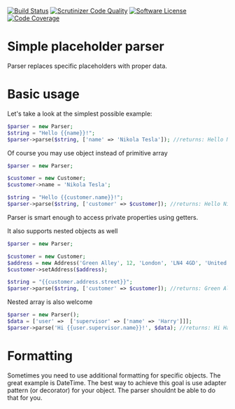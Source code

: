 [![Build Status](http://img.shields.io/travis/ayeo/parser.svg?style=flat-square)](https://travis-ci.org/ayeo/parser)
[![Scrutinizer Code Quality](http://img.shields.io/scrutinizer/g/ayeo/parser.svg?style=flat-square)](https://scrutinizer-ci.com/g/ayeo/parser/build-status/master)
[![Software License](https://img.shields.io/badge/license-MIT-brightgreen.svg?style=flat-square)](license.md)
[![Code Coverage](https://img.shields.io/scrutinizer/coverage/g/ayeo/parser/master.svg?style=flat-square)](https://scrutinizer-ci.com/g/ayeo/parser/?branch=master)

# Simple placeholder parser

Parser replaces specific placeholders with proper data. 

Basic usage
===========

Let's take a look at the simplest possible example:

```php
$parser = new Parser;
$string = "Hello {{name}}!";
$parser->parse($string, ['name' => 'Nikola Tesla']); //returns: Hello Nikola!
```

Of course you may use object instead of primitive array

```php
$parser = new Parser;

$customer = new Customer;
$customer->name = 'Nikola Tesla';

$string = "Hello {{customer.name}}!";
$parser->parse($string, ['customer' => $customer]); //returns: Hello Nikola!
```

Parser is smart enough to access private properties using getters.

It also supports nested objects as well

```php
$parser = new Parser;

$customer = new Customer;
$address = new Address('Green Alley', 12, 'London', 'LN4 4GD', 'United Kingdom');
$customer->setAddress($address);

$string = "{{customer.address.street}}";
$parser->parse($string, ['customer' => $customer]); //returns: Green Alley
```

Nested array is also welcome

```php
$parser = new Parser();
$data = ['user' =>  ['supervisor' => ['name' => 'Harry']]];
$parser->parse('Hi {{user.supervisor.name}}!', $data); //returns: Hi Harry!
```

Formatting
==========

Sometimes you need to use additional formatting for specific objects. The great example is DateTime. The best way to 
achieve this goal is use adapter pattern (or decorator) for your object. The parser shouldnt be able to do that for you.

